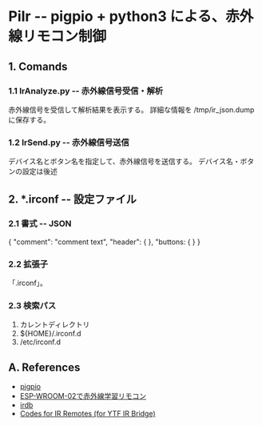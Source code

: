 # PiIr -- pigpio + python3 による、赤外線リモコン制御

## 1. Comands

### 1.1 IrAnalyze.py -- 赤外線信号受信・解析

赤外線信号を受信して解析結果を表示する。
詳細な情報を /tmp/ir_json.dump に保存する。

### 1.2 IrSend.py -- 赤外線信号送信

デバイス名とボタン名を指定して、赤外線信号を送信する。
デバイス名・ボタンの設定は後述

## 2. *.irconf -- 設定ファイル

### 2.1 書式 -- JSON

{
  "comment": "comment text",
  "header": {
  },
  "buttons: {
  }
}

### 2.2 拡張子

「.irconf」。

### 2.3 検索パス

1. カレントディレクトリ
2. ${HOME}/.irconf.d
3. /etc/irconf.d

## A. References

* [pigpio](http://abyz.me.uk/rpi/pigpio/)
* [ESP-WROOM-02で赤外線学習リモコン](https://github.com/Goji2100/IRServer)
* [irdb](http://irdb.tk/)
* [Codes for IR Remotes (for YTF IR Bridge)](https://github.com/arendst/Tasmota/wiki/Codes-for-IR-Remotes-(for-YTF-IR-Bridge))
